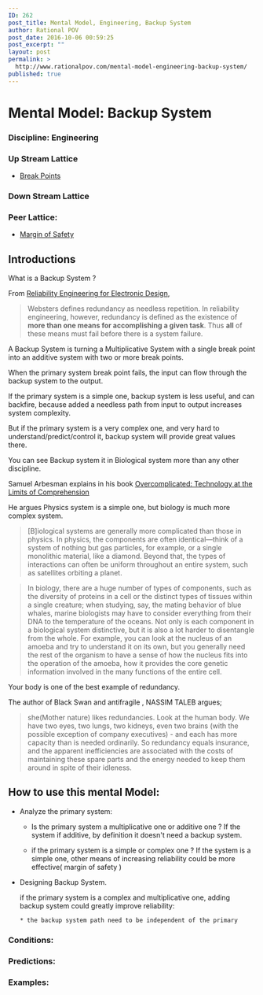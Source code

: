 ```yaml
---
ID: 262
post_title: Mental Model, Engineering, Backup System
author: Rational POV
post_date: 2016-10-06 00:59:25
post_excerpt: ""
layout: post
permalink: >
  http://www.rationalpov.com/mental-model-engineering-backup-system/
published: true
---
```

# Mental Model: Backup System


### Discipline: Engineering

### Up Stream Lattice

*   [Break Points][1]

### Down Stream Lattice

### Peer Lattice:

*   [Margin of Safety][2]

## Introductions

What is a Backup System ?

From [Reliability Engineering for Electronic Design](https://www.amazon.com/gp/product/0824775716),

> Websters defines redundancy as needless repetition. In reliability engineering, however, redundancy is defined as the existence of **more than one means for accomplishing a given task**. Thus **all** of these means must fail before there is a system failure.

A Backup System is turning a Multiplicative System with a single break point into an additive system with two or more break points.

When the primary system break point fails, the input can flow through the backup system to the output.

If the primary system is a simple one, backup system is less useful, and can backfire, because added a needless path from input to output increases system complexity.

But if the primary system is a very complex one, and very hard to understand/predict/control it, backup system will provide great values there.

You can see Backup system it in Biological system more than any other discipline.

Samuel Arbesman explains in his book [Overcomplicated: Technology at the Limits of Comprehension](https://www.amazon.com/dp/1591847761/)

He argues Physics system is a simple one, but biology is much more complex system.

>[B]iological systems are generally more complicated than those in physics. In physics, the components are often identical—think of a system of nothing but gas particles, for example, or a single monolithic material, like a diamond. Beyond that, the types of interactions can often be uniform throughout an entire system, such as satellites orbiting a planet.


> In biology, there are a huge number of types of components, such as the diversity of proteins in a cell or the distinct types of tissues within a single creature; when studying, say, the mating behavior of blue whales, marine biologists may have to consider everything from their DNA to the temperature of the oceans. Not only is each component in a biological system distinctive, but it is also a lot harder to disentangle from the whole. For example, you can look at the nucleus of an amoeba and try to understand it on its own, but you generally need the rest of the organism to have a sense of how the nucleus fits into the operation of the amoeba, how it provides the core genetic information involved in the many functions of the entire cell.

Your body is one of the best example of redundancy.

The author of Black Swan and antifragile , NASSIM TALEB  argues;

> she(Mother nature) likes redundancies. Look at the human body. We have two eyes, two lungs, two kidneys, even two brains (with the possible exception of company executives) - and each has more capacity than is needed ordinarily. So redundan­cy equals insurance, and the apparent inefficiencies are associated with the costs of maintain­ing these spare parts and the energy needed to keep them around in spite of their idleness.


## How to use this mental Model:

* Analyze the primary system:

  * Is the primary system a multiplicative one or additive one ?
      If the system if additive, by definition it doesn't need a backup system.

  * if the primary system is a simple or complex one ?
      If the system is a simple one, other means of increasing reliability could be more effective( margin of safety )

* Designing Backup System.  

  if the primary system is a complex and multiplicative one, adding backup system could greatly improve reliability:

      * the backup system path need to be independent of the primary


### Conditions:

### Predictions:

### Examples:




 [1]: http://www.rationalpov.com/mental-model-engineeringbreak-point/
 [2]: https://www.farnamstreetblog.com/2013/12/margin-of-safety/

